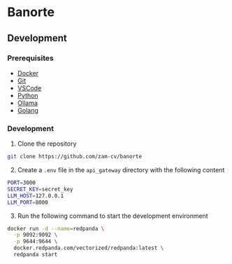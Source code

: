 # Banorte

## Development

### Prerequisites

- [Docker](https://docs.docker.com/engine/install/)
- [Git](https://git-scm.com/downloads)
- [VSCode](https://code.visualstudio.com/download)
- [Python](https://www.python.org/downloads/)
- [Ollama](https://ollama.com/)
- [Golang](https://golang.org/doc/install)

### Development

1. Clone the repository

```bash
git clone https://github.com/zam-cv/banorte
```

2. Create a `.env` file in the `api_gateway` directory with the following content

```bash
PORT=3000
SECRET_KEY=secret_key
LLM_HOST=127.0.0.1
LLM_PORT=8000
```

3. Run the following command to start the development environment

```bash
docker run -d --name=redpanda \
  -p 9092:9092 \
  -p 9644:9644 \
  docker.redpanda.com/vectorized/redpanda:latest \
  redpanda start
```